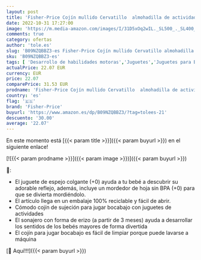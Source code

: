 ```yaml
---
layout: post
title: 'Fisher-Price Cojín mullido Cervatillo  almohadilla de actividades con motivos del bosque y accesorios de juguete  regalo para bebé recién nacido  Mattel HJJ16   Exclusivo en Amazon'
date: 2022-10-31 17:27:00
image: 'https://m.media-amazon.com/images/I/31D5xOq2wIL._SL500_._SL400_.jpg'
comments: true
category: ofertas
author: 'tole.es'
slug: 'B09NZQBBZ3-es Fisher-Price Cojín mullido Cervatillo almohadilla de...'
sku: 'B09NZQBBZ3-es'
tags: [ 'Desarrollo de habilidades motoras','Juguetes','Juguetes para Bebés y primera infancia','Juguetes para arrastrar','Juguetes y juegos','bebé','fisher-price','nacido','recién','🇪🇸', ]
actualPrice: 22.07 EUR
currency: EUR
price: 22.07
comparePrice: 31.53 EUR
prodname: 'Fisher-Price Cojín mullido Cervatillo  almohadilla de actividades con motivos del bosque y accesorios de juguete  regalo para bebé recién nacido  Mattel HJJ16   Exclusivo en Amazon'
country: 'es'
flag: '🇪🇸'
brand: 'Fisher-Price'
buyurl: 'https://www.amazon.es/dp/B09NZQBBZ3/?tag=tolees-21'
descuento: '30.00'
average: '22.07'
---
```


En este momento está [{{< param title >}}]({{< param buyurl >}}) en el siguiente enlace!

[![{{< param prodname >}}]({{< param image >}})]({{< param buyurl >}})

🔎:

- El juguete de espejo colgante (+0) ayuda a tu bebé a descubrir su adorable reflejo, además, incluye un mordedor de hoja sin BPA (+0) para que se divierta mordiéndolo.
- El artículo llega en un embalaje 100% reciclable y fácil de abrir.
- Cómodo cojín de sujeción para jugar bocabajo con juguetes de actividades
- El sonajero con forma de erizo (a partir de 3 meses) ayuda a desarrollar los sentidos de los bebés mayores de forma divertida
- El cojín para jugar bocabajo es fácil de limpiar porque puede lavarse a máquina

[🛒 Aquí!!!]({{< param buyurl >}})
